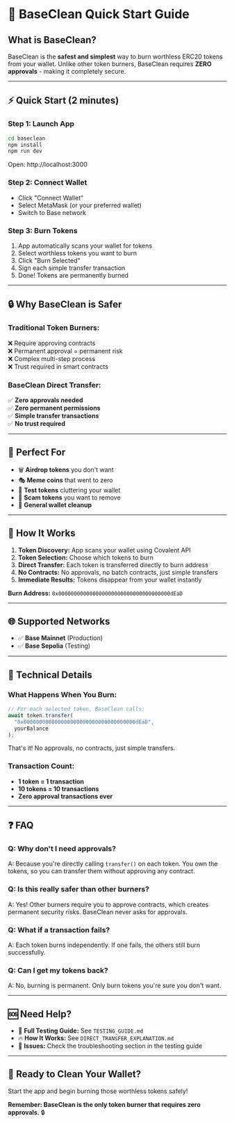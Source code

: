 # 🚀 BaseClean Quick Start Guide

## What is BaseClean?

BaseClean is the **safest and simplest** way to burn worthless ERC20 tokens from your wallet. Unlike other token burners, BaseClean requires **ZERO approvals** - making it completely secure.

---

## ⚡ Quick Start (2 minutes)

### **Step 1: Launch App**
```bash
cd baseclean
npm install
npm run dev
```
Open: http://localhost:3000

### **Step 2: Connect Wallet**
- Click "Connect Wallet"
- Select MetaMask (or your preferred wallet)
- Switch to Base network

### **Step 3: Burn Tokens**
1. App automatically scans your wallet for tokens
2. Select worthless tokens you want to burn
3. Click "Burn Selected"
4. Sign each simple transfer transaction
5. Done! Tokens are permanently burned

---

## 🔒 **Why BaseClean is Safer**

### **Traditional Token Burners:**
❌ Require approving contracts  
❌ Permanent approval = permanent risk  
❌ Complex multi-step process  
❌ Trust required in smart contracts  

### **BaseClean Direct Transfer:**
✅ **Zero approvals needed**  
✅ **Zero permanent permissions**  
✅ **Simple transfer transactions**  
✅ **No trust required**  

---

## 🎯 **Perfect For**

- 🗑️ **Airdrop tokens** you don't want
- 🎭 **Meme coins** that went to zero
- 🧪 **Test tokens** cluttering your wallet
- 🚫 **Scam tokens** you want to remove
- 🧹 **General wallet cleanup**

---

## 📱 **How It Works**

1. **Token Discovery:** App scans your wallet using Covalent API
2. **Token Selection:** Choose which tokens to burn
3. **Direct Transfer:** Each token is transferred directly to burn address
4. **No Contracts:** No approvals, no batch contracts, just simple transfers
5. **Immediate Results:** Tokens disappear from your wallet instantly

**Burn Address:** `0x000000000000000000000000000000000000dEaD`

---

## 🌐 **Supported Networks**

- ✅ **Base Mainnet** (Production)
- ✅ **Base Sepolia** (Testing)

---

## 🔧 **Technical Details**

### **What Happens When You Burn:**
```typescript
// For each selected token, BaseClean calls:
await token.transfer(
  "0x000000000000000000000000000000000000dEaD", 
  yourBalance
);
```

That's it! No approvals, no contracts, just simple transfers.

### **Transaction Count:**
- **1 token = 1 transaction**
- **10 tokens = 10 transactions** 
- **Zero approval transactions ever**

---

## ❓ **FAQ**

### **Q: Why don't I need approvals?**
A: Because you're directly calling `transfer()` on each token. You own the tokens, so you can transfer them without approving any contract.

### **Q: Is this really safer than other burners?**
A: Yes! Other burners require you to approve contracts, which creates permanent security risks. BaseClean never asks for approvals.

### **Q: What if a transaction fails?**
A: Each token burns independently. If one fails, the others still burn successfully.

### **Q: Can I get my tokens back?**
A: No, burning is permanent. Only burn tokens you're sure you don't want.

---

## 🆘 **Need Help?**

- 📖 **Full Testing Guide:** See `TESTING_GUIDE.md`
- 🔥 **How It Works:** See `DIRECT_TRANSFER_EXPLANATION.md`
- 🐛 **Issues:** Check the troubleshooting section in the testing guide

---

## 🎉 **Ready to Clean Your Wallet?**

Start the app and begin burning those worthless tokens safely! 

**Remember: BaseClean is the only token burner that requires zero approvals.** 🔒 